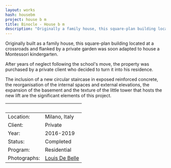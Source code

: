 ```yaml
---
layout: works
hash: housebm
project: house b m
title: Binocle - House b m
description: "Originally a family house, this square-plan building located at a crossroads and flanked by a private garden housed a Montessori kindergarten. Turned residence."
---
```


Originally built as a family house, this square-plan building located at a crossroads and flanked by a private garden was soon adapted to house a Montessori kindergarten.

After years of neglect following the school's move, the property was purchased by a private client who decided to turn it into his residence.

The inclusion of a new circular staircase in exposed reinforced concrete, the reorganisation of the internal spaces and external elevations, the expansion of the basement and the texture of the little tower that hosts the new lift are the significant elements of this project.




|&nbsp;|&nbsp;|
|:---------------|:--------------------------------|
|Location:    |Milano, Italy|
|Client:      |Private|
|Year:        |2016-2019|
|Status:      |Completed|
|Program:     |Residential|
|Photographs: |[Louis De Belle](https://www.louisdebelle.com/)|
